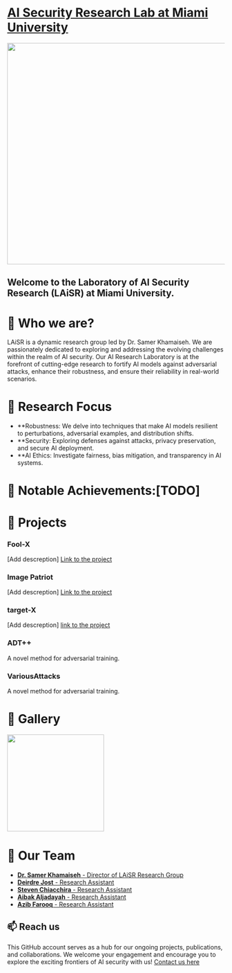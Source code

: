 # [AI Security Research Lab at Miami University](https://miamioh.edu/profiles/cec/samer-khamaiseh.html)
<p align="center">
  <img src="https://github.com/user-attachments/assets/02dae6e8-da7e-4c07-b5fe-4013d2d4dda6" width = 512 />
</p>

## **Welcome to the Laboratory of AI Security Research (LAiSR) at Miami University.**
# 🎤 Who we are?  
LAiSR is a dynamic research group led by Dr. Samer Khamaiseh. We are passionately dedicated to exploring and addressing the evolving challenges within the realm of AI security. Our AI Research Laboratory is at the forefront of cutting-edge research to fortify AI models against adversarial attacks, enhance their robustness, and ensure their reliability in real-world scenarios.

# 🔎 Research Focus
- **Robustness: We delve into techniques that make AI models resilient to perturbations, adversarial examples, and distribution shifts.
- **Security: Exploring defenses against attacks, privacy preservation, and secure AI deployment.
- **AI Ethics: Investigate fairness, bias mitigation, and transparency in AI systems.

# 🌟 Notable Achievements:[TODO]

# 🚀 Projects
### Fool-X
[Add descreption]
[Link to the project](#)
### Image Patriot
[Add descreption]
[Link to the project](#)
### target-X
[Add descreption]
[link to the project](https://github.com/LAiSR-SK/target-x)
### ADT++
A novel method for adversarial training.
### VariousAttacks
A novel method for adversarial training.

# 📸 Gallery
<p float="left">
  <img src="https://github.com/user-attachments/assets/4ba8d1d0-b732-4747-b661-1c281e240ff6" width="224" />
</p>

# 👥 Our Team
- [**Dr. Samer Khamaiseh** - Director of LAiSR Research Group](https://www.linkedin.com/in/samer-khamaiseh/)
- [**Deirdre Jost** - Research Assistant](https://www.linkedin.com/in/deirdre-jost-445822228/)
- [**Steven Chiacchira** - Research Assistant](https://www.linkedin.com/in/steven-chiacchira)
- [**Aibak Aljadayah** - Research Assistant](https://www.linkedin.com/in/aibak-aljadayah)
- [**Azib Farooq** - Research Assistant](https://www.linkedin.com/in/itsazibfarooq/)


## 📫 Reach us 
This GitHub account serves as a hub for our ongoing projects, publications, and collaborations. We welcome your engagement and encourage you to explore the exciting frontiers of AI security with us!
[Contact us here](https://miamioh.edu/profiles/cec/samer-khamaiseh.html)





